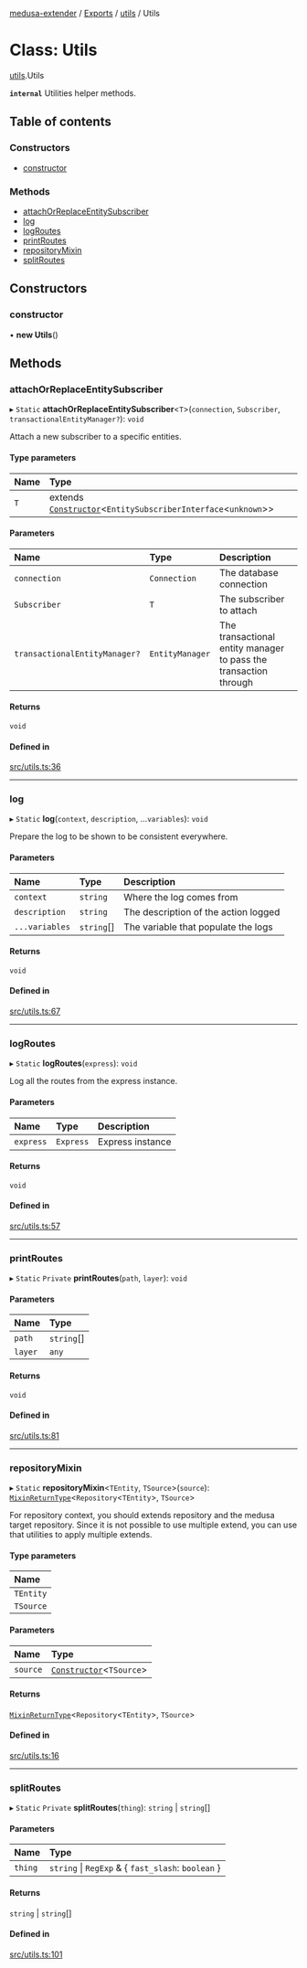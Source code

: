 [medusa-extender](../README.md) / [Exports](../modules.md) / [utils](../modules/utils.md) / Utils

# Class: Utils

[utils](../modules/utils.md).Utils

**`internal`**
Utilities helper methods.

## Table of contents

### Constructors

- [constructor](utils.Utils.md#constructor)

### Methods

- [attachOrReplaceEntitySubscriber](utils.Utils.md#attachorreplaceentitysubscriber)
- [log](utils.Utils.md#log)
- [logRoutes](utils.Utils.md#logroutes)
- [printRoutes](utils.Utils.md#printroutes)
- [repositoryMixin](utils.Utils.md#repositorymixin)
- [splitRoutes](utils.Utils.md#splitroutes)

## Constructors

### constructor

• **new Utils**()

## Methods

### attachOrReplaceEntitySubscriber

▸ `Static` **attachOrReplaceEntitySubscriber**<`T`\>(`connection`, `Subscriber`, `transactionalEntityManager?`): `void`

Attach a new subscriber to a specific entities.

#### Type parameters

| Name | Type |
| :------ | :------ |
| `T` | extends [`Constructor`](../modules/types.md#constructor)<`EntitySubscriberInterface`<`unknown`\>\> |

#### Parameters

| Name | Type | Description |
| :------ | :------ | :------ |
| `connection` | `Connection` | The database connection |
| `Subscriber` | `T` | The subscriber to attach |
| `transactionalEntityManager?` | `EntityManager` | The transactional entity manager to pass the transaction through |

#### Returns

`void`

#### Defined in

[src/utils.ts:36](https://github.com/adrien2p/medusa-extender/blob/f9bbca9/src/utils.ts#L36)

___

### log

▸ `Static` **log**(`context`, `description`, ...`variables`): `void`

Prepare the log to be shown to be consistent everywhere.

#### Parameters

| Name | Type | Description |
| :------ | :------ | :------ |
| `context` | `string` | Where the log comes from |
| `description` | `string` | The description of the action logged |
| `...variables` | `string`[] | The variable that populate the logs |

#### Returns

`void`

#### Defined in

[src/utils.ts:67](https://github.com/adrien2p/medusa-extender/blob/f9bbca9/src/utils.ts#L67)

___

### logRoutes

▸ `Static` **logRoutes**(`express`): `void`

Log all the routes from the express instance.

#### Parameters

| Name | Type | Description |
| :------ | :------ | :------ |
| `express` | `Express` | Express instance |

#### Returns

`void`

#### Defined in

[src/utils.ts:57](https://github.com/adrien2p/medusa-extender/blob/f9bbca9/src/utils.ts#L57)

___

### printRoutes

▸ `Static` `Private` **printRoutes**(`path`, `layer`): `void`

#### Parameters

| Name | Type |
| :------ | :------ |
| `path` | `string`[] |
| `layer` | `any` |

#### Returns

`void`

#### Defined in

[src/utils.ts:81](https://github.com/adrien2p/medusa-extender/blob/f9bbca9/src/utils.ts#L81)

___

### repositoryMixin

▸ `Static` **repositoryMixin**<`TEntity`, `TSource`\>(`source`): [`MixinReturnType`](../modules/types.md#mixinreturntype)<`Repository`<`TEntity`\>, `TSource`\>

For repository context, you should extends repository and the medusa target repository.
Since it is not possible to use multiple extend, you can use that utilities to apply multiple extends.

#### Type parameters

| Name |
| :------ |
| `TEntity` |
| `TSource` |

#### Parameters

| Name | Type |
| :------ | :------ |
| `source` | [`Constructor`](../modules/types.md#constructor)<`TSource`\> |

#### Returns

[`MixinReturnType`](../modules/types.md#mixinreturntype)<`Repository`<`TEntity`\>, `TSource`\>

#### Defined in

[src/utils.ts:16](https://github.com/adrien2p/medusa-extender/blob/f9bbca9/src/utils.ts#L16)

___

### splitRoutes

▸ `Static` `Private` **splitRoutes**(`thing`): `string` \| `string`[]

#### Parameters

| Name | Type |
| :------ | :------ |
| `thing` | `string` \| `RegExp` & { `fast_slash`: `boolean`  } |

#### Returns

`string` \| `string`[]

#### Defined in

[src/utils.ts:101](https://github.com/adrien2p/medusa-extender/blob/f9bbca9/src/utils.ts#L101)
